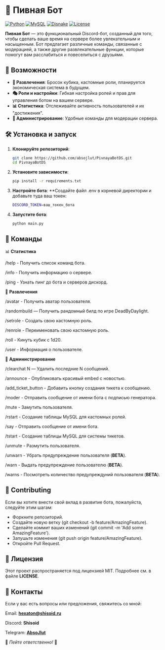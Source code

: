 # 🍻 Пивная Бот

[![Python](https://img.shields.io/badge/Python-3.8%2B-blue)](https://www.python.org/)
[![MySQL](https://img.shields.io/badge/MySQL-8.x-blue)](https://www.mysql.com/)
[![Disnake](https://img.shields.io/badge/Disnake-2.x-blue)](https://disnake.dev/)
[![License](https://img.shields.io/badge/License-MIT-green)](https://opensource.org/licenses/MIT)

**Пивная Бот** — это функциональный Discord-бот, созданный для того, чтобы сделать ваше время на сервере более увлекательным и насыщенным. Бот предлагает различные команды, связанные с модерацией, а также другие развлекательные функции, которые помогут вам расслабиться и повеселиться с друзьями.

## 🚀 Возможности

- **🎉 Развлечения**: Бросок кубика, кастомные роли, планируется экономическая система в будущем.
- **🎭 Роли и настройки**: Гибкая настройка ролей и прав для управления ботом на вашем сервере.
- **📊 Статистика**: Отслеживайте активность пользователей и их "достижения".
- **🔧 Администрирование**: Удобные команды для модерации сервера.

## 🛠 Установка и запуск

1. **Клонируйте репозиторий**:
   ```bash
   git clone https://github.com/absojlut/PivnayaBotDS.git
   cd PivnayaBotDS
2. **Установите зависимости**:
   ```bash
   pip install -r requirements.txt
3. **Настройте бота**:
   **Создайте файл .env в корневой директории и добавьте туда ваш токен:
   ```bash
   DISCORD_TOKEN=ваш_токен_бота
5. **Запустите бота**:
   ```bash
   python main.py

## 📜 Команды

📊 **Статистика**

/help - Получить список команд бота.

/info - Получить информацию о сервере.

/ping - Узнать пинг до бота и серверов дискорд.

🎉 **Развлечения**

/avatar - Получить аватар пользователя.

/randombuild — Получить рандомный билд по игре DeadByDaylight.

/setrole - Создать свою кастомную роль.

/renrole - Переименовать свою кастомную роль.

/roll - Кинуть кубик с 1d20.

/user - Информация о пользователе.

🔧 **Администрирование**

/clearchat N — Удалить последние N сообщений.

/announce - Опубликовать красивый embed с новостью.

/add_ticket_button - Добавить кнопку создания тикета к сообщению.

/moder - Отправить сообщение от имени бота с подписью генератора.

/mute - Замутить пользователя.

/rstart - Создание таблицы MySQL для кастомных ролей.

/say - Отправить сообщение от имени бота.

/tstart - Создание таблицы MySQL для системы тикетов.

/unmute - Размутить пользователя.

/unwarn - Убрать предупреждение пользователя (**BETA**).

/warn - Выдать предупреждение пользователю (**BETA**).

/warns - Посмотреть количество предупреждуний пользователя (**BETA**).

## 🤝 Contributing
Если вы хотите внести свой вклад в развитие бота, пожалуйста, следуйте этим шагам:

- Форкните репозиторий.
- Создайте новую ветку (git checkout -b feature/AmazingFeature).
- Сделайте коммит ваших изменений (git commit -m 'Add some AmazingFeature').
- Запушьте изменения (git push origin feature/AmazingFeature).
- Откройте Pull Request.

## 📄 Лицензия
Этот проект распространяется под лицензией MIT. Подробнее см. в файле **LICENSE**.

## 📧 Контакты
Если у вас есть вопросы или предложения, свяжитесь со мной:

Email: **hexaton@shisoid.ru**

Discord: **Shisoid**

Telegram: **[AbsoJlut](https://t.me/essencezz)**

🍻 *Пейте ответственно!* 🍻
